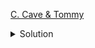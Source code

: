 [C. Cave & Tommy](https://codeforces.com/gym/104246/problem/C)

<details><summary>Solution</summary>

![](../../../assets/104246C.png)

</details>
